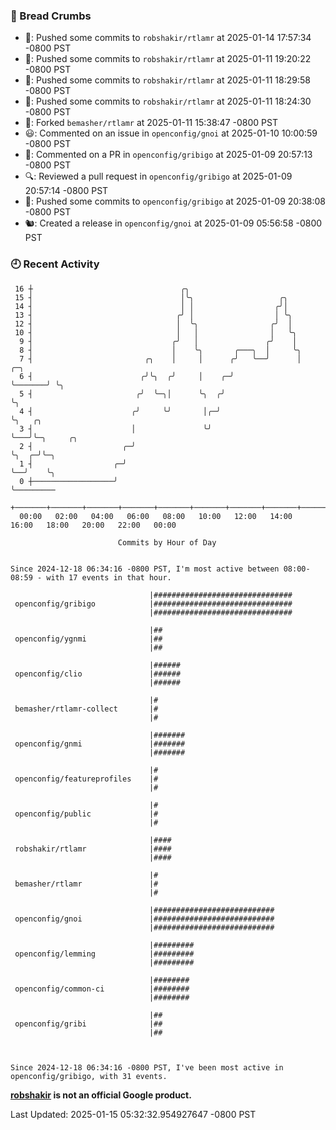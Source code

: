 ### 🍞 Bread Crumbs

 * 🚢: Pushed some commits to `robshakir/rtlamr` at 2025-01-14 17:57:34 -0800 PST
 * 🚢: Pushed some commits to `robshakir/rtlamr` at 2025-01-11 19:20:22 -0800 PST
 * 🚢: Pushed some commits to `robshakir/rtlamr` at 2025-01-11 18:29:58 -0800 PST
 * 🚢: Pushed some commits to `robshakir/rtlamr` at 2025-01-11 18:24:30 -0800 PST
 * 🍴: Forked `bemasher/rtlamr` at 2025-01-11 15:38:47 -0800 PST
 * 😃: Commented on an issue in `openconfig/gnoi` at 2025-01-10 10:00:59 -0800 PST
 * 💬: Commented on a PR in  `openconfig/gribigo` at 2025-01-09 20:57:13 -0800 PST
 * 🔍: Reviewed a pull request in  `openconfig/gribigo` at 2025-01-09 20:57:14 -0800 PST
 * 🚢: Pushed some commits to `openconfig/gribigo` at 2025-01-09 20:38:08 -0800 PST
 * 🐿: Created a release in `openconfig/gnoi` at 2025-01-09 05:56:58 -0800 PST

### 🕘 Recent Activity
```
 16 ┼                                 ╭╮
 15 ┤                                 │╰╮                   ╭╮
 14 ┤                                 │ │                  ╭╯│
 13 ┤                                ╭╯ │                  │ ╰╮
 12 ┤                                │  ╰╮                ╭╯  │
 10 ┤                                │   │                │   ╰╮
  9 ┤                               ╭╯   │               ╭╯    │
  8 ┤                               │    ╰╮       ╭───╮  │     ╰╮
  7 ┤                         ╭╮    │     │      ╭╯   ╰──╯      │       ╭─╮
  6 ┤                        ╭╯╰╮  ╭╯     │    ╭─╯              ╰───────╯ ╰╮
  5 ┤                       ╭╯  ╰─╮│      ╰╮  ╭╯                           ╰╮
  4 ┤                      ╭╯     ╰╯       │╭─╯                             ╰╮   ╭╮
  3 ┤                      │               ╰╯                                ╰───╯╰─╮     ╭╮
  2 ┤                    ╭─╯                                                        ╰╮  ╭─╯╰─╮
  1 ┤                  ╭─╯                                                           ╰──╯    ╰╮
  0 ┼──────────────────╯                                                                      ╰─────────
    +───────+───────+───────+───────+───────+───────+───────+───────+───────+───────+───────+───────+────
  00:00   02:00   04:00   06:00   08:00   10:00   12:00   14:00   16:00   18:00   20:00   22:00   00:00   

						Commits by Hour of Day


Since 2024-12-18 06:34:16 -0800 PST, I'm most active between 08:00-08:59 - with 17 events in that hour.

```



```
                               |###############################
 openconfig/gribigo            |###############################
                               |###############################

                               |##
 openconfig/ygnmi              |##
                               |##

                               |######
 openconfig/clio               |######
                               |######

                               |#
 bemasher/rtlamr-collect       |#
                               |#

                               |#######
 openconfig/gnmi               |#######
                               |#######

                               |#
 openconfig/featureprofiles    |#
                               |#

                               |#
 openconfig/public             |#
                               |#

                               |####
 robshakir/rtlamr              |####
                               |####

                               |#
 bemasher/rtlamr               |#
                               |#

                               |###########################
 openconfig/gnoi               |###########################
                               |###########################

                               |#########
 openconfig/lemming            |#########
                               |#########

                               |########
 openconfig/common-ci          |########
                               |########

                               |##
 openconfig/gribi              |##
                               |##



Since 2024-12-18 06:34:16 -0800 PST, I've been most active in openconfig/gribigo, with 31 events.

```
**[robshakir](mailto:robjs@google.com) is not an official Google product.**  


Last Updated: 2025-01-15 05:32:32.954927647 -0800 PST
